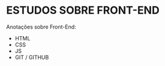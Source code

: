 ESTUDOS SOBRE FRONT-END
===============
Anotações sobre Front-End:
* HTML
* CSS
* JS
* GIT / GITHUB
